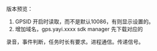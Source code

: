 版本预览：

1. GPSID 开启时读取，而不是默认10086，有则显示设置的。
2. 增加域名，gps.yayi.xxxx
sdk manager 先下载对应的

录音，事件判断，任务时长有要求。进程通信。传递信号。

